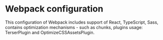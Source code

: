 # Webpack configuration

This configuration of Webpack includes support of React, TypeScript, Sass, contains optimization mechanisms - such as 
chunks, plugins usage: TerserPlugin and OptimizeCSSAssetsPlugin.